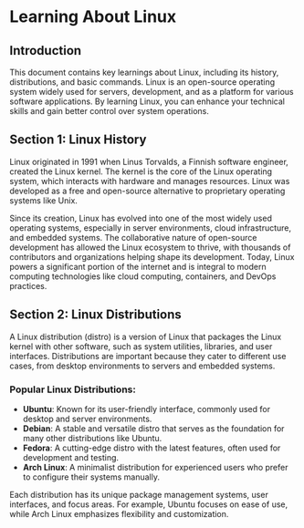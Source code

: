 # Learning About Linux

## Introduction
This document contains key learnings about Linux, including its history, distributions, and basic commands. Linux is an open-source operating system widely used for servers, development, and as a platform for various software applications. By learning Linux, you can enhance your technical skills and gain better control over system operations.

## Section 1: Linux History

Linux originated in 1991 when Linus Torvalds, a Finnish software engineer, created the Linux kernel. The kernel is the core of the Linux operating system, which interacts with hardware and manages resources. Linux was developed as a free and open-source alternative to proprietary operating systems like Unix. 

Since its creation, Linux has evolved into one of the most widely used operating systems, especially in server environments, cloud infrastructure, and embedded systems. The collaborative nature of open-source development has allowed the Linux ecosystem to thrive, with thousands of contributors and organizations helping shape its development. Today, Linux powers a significant portion of the internet and is integral to modern computing technologies like cloud computing, containers, and DevOps practices.

## Section 2: Linux Distributions

A Linux distribution (distro) is a version of Linux that packages the Linux kernel with other software, such as system utilities, libraries, and user interfaces. Distributions are important because they cater to different use cases, from desktop environments to servers and embedded systems.

### Popular Linux Distributions:
- **Ubuntu**: Known for its user-friendly interface, commonly used for desktop and server environments.
- **Debian**: A stable and versatile distro that serves as the foundation for many other distributions like Ubuntu.
- **Fedora**: A cutting-edge distro with the latest features, often used for development and testing.
- **Arch Linux**: A minimalist distribution for experienced users who prefer to configure their systems manually.

Each distribution has its unique package management systems, user interfaces, and focus areas. For example, Ubuntu focuses on ease of use, while Arch Linux emphasizes flexibility and customization.
